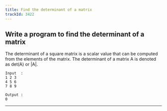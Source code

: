 ```yaml
---
title: Find the determinant of a matrix
trackId: 3422
---
```


## Write a program to find the determinant of a matrix

The determinant of a square matrix is a scalar value that can be computed from the elements of the matrix. The determinant of a matrix A is denoted as det(A) or |A|.

```
Input  :
1 2 3
4 5 6
7 8 9

Output :
0
```

---
